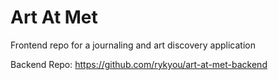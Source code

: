 # Art At Met

Frontend repo for a journaling and art discovery application 

Backend Repo: https://github.com/rykyou/art-at-met-backend
